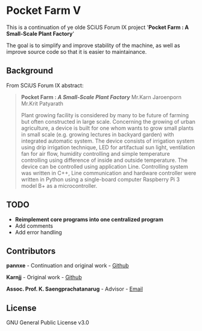 # Pocket Farm V

This is a continuation of ye olde SCiUS Forum IX project '**Pocket Farm : A Small-Scale Plant Factory**'

The goal is to simplify and improve stability of the machine, as well as improve source code so that it is easier to maintainance.

## Background

From SCiUS Forum IX abstract:

> **Pocket Farm : *A Small-Scale Plant Factory***
> Mr.Karn Jaroenporn
> Mr.Krit Patyarath
>
> Plant growing facility is considered by many to be future of farming but often constructed in large scale. Concerning the growing of urban agriculture, a device is built for one whom wants to grow small plants in small scale (e.g. growing lectures in backyard garden) with integrated automatic system. The device consists of irrigation system using drip irrigation technique, LED for artifactual sun light, ventilation fan for air flow, humidity controlling and simple temperature controlling using difference of inside and outside temperature. The device can be controlled using application Line. Controlling system was written in C++, Line communication and hardware controller were written in Python using a single-board computer Raspberry Pi 3 model B+ as a microcontroller.

## TODO

- **Reimplement core programs into one centralized program**
- Add comments
- Add error handling

## Contributors

**pannxe** - Continuation and original work - [Github](https://github.com/pannxe)

**Karnjj** - Original work - [Github](https://github.com/karnjj)

**Assoc. Prof. K. Saengprachatanarug** - Advisor - [Email](khwantri@kku.ac.th)

## License

GNU General Public License v3.0
